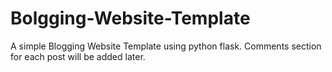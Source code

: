 # Bolgging-Website-Template
A simple Blogging Website Template using python flask. Comments section for each post will be added later.
